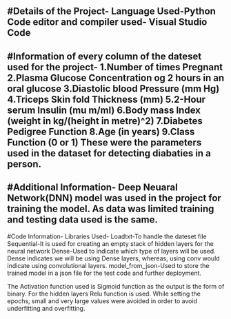 #Details of the Project-
Language Used-Python
Code editor and compiler used- Visual Studio Code
------------------------------------------------------------------------------------
#Information of every column of the dateset used for the project-
1.Number of times Pregnant
2.Plasma Glucose Concentration og 2 hours in an oral glucose
3.Diastolic blood Pressure (mm Hg)
4.Triceps Skin fold Thickness (mm)
5.2-Hour serum Insulin (mu m/ml)
6.Body mass Index (weight in kg/(height in metre)^2)
7.Diabetes Pedigree Function
8.Age (in years)
9.Class Function (0 or 1)
These were the parameters used in the dataset for detecting diabaties in a person.
-------------------------------------------------------------------------------------
#Additional Information-
Deep Neuaral Network(DNN) model was used in the project for training the model.
As data was limited training and testing data used is the same.
-------------------------------------------------------------------------------------
#Code Information-
Libraries Used-
Loadtxt-To handle the dateset file
Sequential-It is used for creating an empty stack of hidden layers for the neural network
Dense-Used to indicate which type of layers will be used. Dense indicates we will be using Dense layers, whereas, using conv would indicate using convolutional layers.
model_from_json-Used to store the trained model in a json file for the test code and further deployment.

The Activation function used is Sigmoid function as the output is the form of binary. For the hidden layers Relu function is used.
While setting the epochs, small and very large values were avoided in order to avoid underfitting and overfitting.
